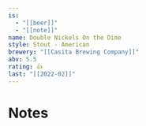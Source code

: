 ```yaml
---
is:
  - "[[beer]]"
  - "[[note]]"
name: Double Nickels On the Dime
style: Stout - American
brewery: "[[Casita Brewing Company]]"
abv: 5.5
rating: 👍
last: "[[2022-02]]"
---
```

# Notes

